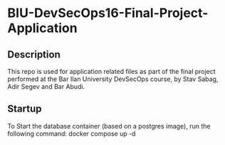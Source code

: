 # BIU-DevSecOps16-Final-Project-Application
## Description
This repo is used for application related files as part of the final project performed at the Bar Ilan University DevSecOps course, by Stav Sabag, Adir Segev and Bar Abudi.

## Startup
To Start the database container (based on a postgres image), run the following command:
docker compose up -d
